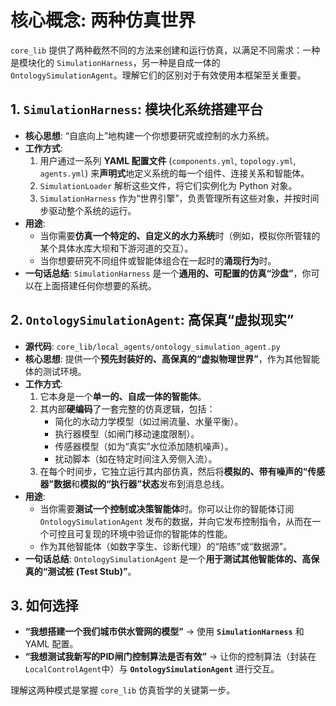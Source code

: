 # 核心概念: 两种仿真世界

`core_lib` 提供了两种截然不同的方法来创建和运行仿真，以满足不同需求：一种是模块化的 `SimulationHarness`，另一种是自成一体的 `OntologySimulationAgent`。理解它们的区别对于有效使用本框架至关重要。

## 1. `SimulationHarness`: 模块化系统搭建平台

*   **核心思想**: “自底向上”地构建一个你想要研究或控制的水力系统。
*   **工作方式**:
    1.  用户通过一系列 **YAML 配置文件** (`components.yml`, `topology.yml`, `agents.yml`) 来**声明式**地定义系统的每一个组件、连接关系和智能体。
    2.  `SimulationLoader` 解析这些文件，将它们实例化为 Python 对象。
    3.  `SimulationHarness` 作为“世界引擎”，负责管理所有这些对象，并按时间步驱动整个系统的运行。
*   **用途**:
    *   当你需要**仿真一个特定的、自定义的水力系统**时（例如，模拟你所管辖的某个具体水库大坝和下游河道的交互）。
    *   当你想要研究不同组件或智能体组合在一起时的**涌现行为**时。
*   **一句话总结**: `SimulationHarness` 是一个**通用的、可配置的仿真“沙盘”**，你可以在上面搭建任何你想要的系统。

## 2. `OntologySimulationAgent`: 高保真“虚拟现实”

*   **源代码**: `core_lib/local_agents/ontology_simulation_agent.py`
*   **核心思想**: 提供一个**预先封装好的、高保真的“虚拟物理世界”**，作为其他智能体的测试环境。
*   **工作方式**:
    1.  它本身是一个**单一的、自成一体的智能体**。
    2.  其内部**硬编码**了一套完整的仿真逻辑，包括：
        *   简化的水动力学模型（如过闸流量、水量平衡）。
        *   执行器模型（如闸门移动速度限制）。
        *   传感器模型（如为“真实”水位添加随机噪声）。
        *   扰动脚本（如在特定时间注入旁侧入流）。
    3.  在每个时间步，它独立运行其内部仿真，然后将**模拟的、带有噪声的“传感器”数据**和**模拟的“执行器”状态**发布到消息总线。
*   **用途**:
    *   当你需要**测试一个控制或决策智能体**时。你可以让你的智能体订阅 `OntologySimulationAgent` 发布的数据，并向它发布控制指令，从而在一个可控且可复现的环境中验证你的智能体的性能。
    *   作为其他智能体（如数字孪生、诊断代理）的“陪练”或“数据源”。
*   **一句话总结**: `OntologySimulationAgent` 是一个**用于测试其他智能体的、高保真的“测试桩 (Test Stub)”**。

## 3. 如何选择

*   **“我想搭建一个我们城市供水管网的模型”** -> 使用 **`SimulationHarness`** 和 YAML 配置。
*   **“我想测试我新写的PID闸门控制算法是否有效”** -> 让你的控制算法（封装在`LocalControlAgent`中）与 **`OntologySimulationAgent`** 进行交互。

理解这两种模式是掌握 `core_lib` 仿真哲学的关键第一步。
